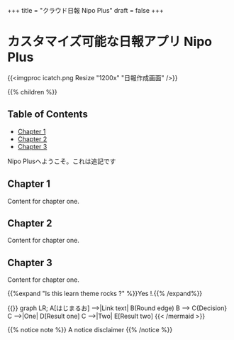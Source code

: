 +++
title = "クラウド日報 Nipo Plus"
draft = false
+++

# カスタマイズ可能な日報アプリ Nipo Plus

{{<imgproc icatch.png Resize "1200x" "日報作成画面" />}}

{{% children  %}}

## Table of Contents

* [Chapter 1](#h1-heading)
* [Chapter 2](#chapter-2)
* [Chapter 3](#chapter-3)

Nipo Plusへようこそ。これは追記です

## Chapter 1

Content for chapter one.

## Chapter 2 <a id="chapter-2"></a>

Content for chapter one.

## Chapter 3 <a id="chapter-3"></a>

Content for chapter one.

{{%expand "Is this learn theme rocks ?" %}}Yes !.{{% /expand%}}

{{<mermaid align="left">}}
graph LR;
    A[はじまるお] -->|Link text| B(Round edge)
    B --> C{Decision}
    C -->|One| D[Result one]
    C -->|Two| E[Result two]
{{< /mermaid >}}

{{% notice note %}}
A notice disclaimer
{{% /notice %}}
